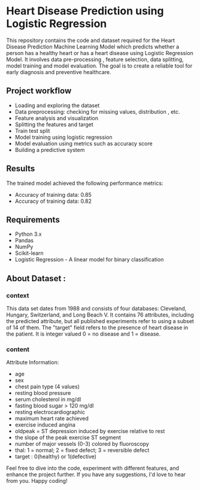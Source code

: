 # Heart Disease Prediction using Logistic Regression

This repository contains the code and dataset required for the Heart Disease Prediction Machine Learning Model which predicts whether a person has a healthy heart or has a heart disease using Logistic Regression Model. It involves data pre-processing , feature selection, data splitting, model training and model evaluation. The goal is to create a reliable tool for early diagnosis and preventive healthcare.

## Project workflow
- Loading and exploring the dataset
- Data preprocessing: checking for missing values, distribution , etc.
- Feature analysis and visualization
- Splitting the features and target
- Train test split
- Model training using logistic regression
- Model evaluation using metrics such as accuracy score
- Building a predictive system

## Results
The trained model achieved the following performance metrics:

- Accuracy of training data: 0.85 
- Accuracy of training data: 0.82

## Requirements
- Python 3.x
- Pandas
- NumPy
- Scikit-learn
- Logistic Regression - A linear model for binary classification

## About Dataset :

### context
This data set dates from 1988 and consists of four databases: Cleveland, Hungary, Switzerland, and Long Beach V. It contains 76 attributes, including the predicted attribute, but all published experiments refer to using a subset of 14 of them. The "target" field refers to the presence of heart disease in the patient. It is integer valued 0 = no disease and 1 = disease.

### content
Attribute Information:
- age
- sex
- chest pain type (4 values)
- resting blood pressure
- serum cholesterol in mg/dl
- fasting blood sugar > 120 mg/dl
- resting electrocardiographic 
- maximum heart rate achieved
- exercise induced angina
- oldpeak = ST depression induced by exercise relative to rest
- the slope of the peak exercise ST segment
- number of major vessels (0-3) colored by fluoroscopy
- thal: 1 = normal; 2 = fixed defect; 3 = reversible defect
- target : 0(healthy) or 1(defective)

Feel free to dive into the code, experiment with different features, and enhance the project further. If you have any suggestions, I'd love to hear from you. Happy coding!